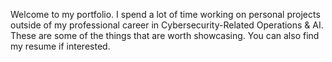 Welcome to my portfolio. I spend a lot of time working on personal projects outside of my professional career in Cybersecurity-Related Operations & AI. These are some of the things that are worth showcasing. You can also find my resume if interested. 
